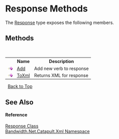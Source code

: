﻿# Response Methods
 

The <a href ="T_Bandwidth_Net_Catapult_Xml_Response.md">Response</a> type exposes the following members.


## Methods
&nbsp;<table><tr><th></th><th>Name</th><th>Description</th></tr><tr><td>![Public method](media/pubmethod.gif "Public method")</td><td><a href ="M_Bandwidth_Net_Catapult_Xml_Response_Add.md">Add</a></td><td>
Add new verb to response</td></tr><tr><td>![Public method](media/pubmethod.gif "Public method")</td><td><a href ="M_Bandwidth_Net_Catapult_Xml_Response_ToXml.md">ToXml</a></td><td>
Returns XML for response</td></tr></table>&nbsp;
<a href="#response-methods">Back to Top</a>

## See Also


#### Reference
<a href ="T_Bandwidth_Net_Catapult_Xml_Response.md">Response Class</a><br /><a href ="N_Bandwidth_Net_Catapult_Xml.md">Bandwidth.Net.Catapult.Xml Namespace</a><br />